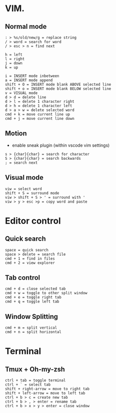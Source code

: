 # VIM. 
## Normal mode
```
: > %s/old/new/g = replace string
/ > word = search for word
/ > esc > n = find next

h = left
l = right
j = down
k = up

i = INSERT mode inbetween
a = INSERT mode append   
shift + O = INSERT mode blank ABOVE selected line
shift + o = INSERT mode blank BELOW selected line
v = VISUAL mode
d > d = delete line
d > l = delete 1 character right
d > h = delete 1 character left
d > a > w = delete selected word
cmd + k = move current line up
cmd + j = move current line down
```
## Motion
- enable sneak plugin (within vscode vim settings) 
```
s > {char}{char} = search for character
S > {char}{char} = search backwards
; = search next
```
## Visual mode
```
viw = select word
shift + S = surround mode
viw > shift + S > ' = surround with '
viw > y > esc >p = copy word and paste
```

# Editor control
## Quick search
```
space = quick search
space > delete = search file
cmd + 1 = find in files
cmd + 2 = view explorer
```
## Tab control
```
cmd + d = close selected tab
cmd + w = toggle to other split window
cmd + e = toggle right tab
cmd + q = toggle left tab
```
## Window Splitting
```
cmd + m = split vertical
cmd + n = split horizontal
```

# Terminal
## Tmux + Oh-my-zsh
```
ctrl + tab = toggle terminal
ctrl + ` = select tab
shift + right-arrow = move to right tab
shift + left-arrow = move to left tab
ctrl + b > c = create new tab
ctrl + b > , > enter = rename tab
ctrl + b > x > y > enter = close window
```